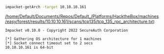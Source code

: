 ```bash
impacket-getArch -target 10.10.10.161
```

[/home/Default/Documents/Repos/Default_/Platforms/HacktheBox/machines/easy/forest/results/10.10.10.161/scans/tcp135/tcp_135_rpc_architecture.txt](file:///home/Default/Documents/Repos/Default_/Platforms/HacktheBox/machines/easy/forest/results/10.10.10.161/scans/tcp135/tcp_135_rpc_architecture.txt):

```
Impacket v0.10.0 - Copyright 2022 SecureAuth Corporation

[*] Gathering OS architecture for 1 machines
[*] Socket connect timeout set to 2 secs
10.10.10.161 is 64-bit


```
